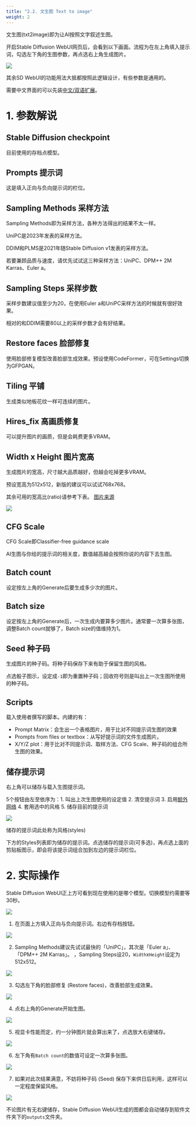 ```yaml
---
title: "2.2. 文生图 Text to image"
weight: 2
---
```


文生图(txt2image)即为让AI按照文字叙述生图。

开启Stable Diffusion WebUI网页后，会看到以下画面。流程为在左上角填入提示词，勾选左下角的生图参数，再点选右上角生成图片。

![](../../../images/Screenshot_20230417_181020.webp)

其余SD WebUI的功能用法大抵都按照此逻辑设计，有些参数是通用的。

需要中文界面的可以先装[中文/双语扩展](../extensions/localizations/)。


# 1. 参数解说

## Stable Diffusion checkpoint

目前使用的存档点模型。


## Prompts 提示词

这是填入正向与负向提示词的栏位。


## Sampling Methods 采样方法

Sampling Methods即为采样方法，各种方法得出的结果不太一样。

UniPC是2023年发表的采样方法。

DDIM和PLMS是2021年随Stable Diffusion v1发表的采样方法。

若要兼顾品质与速度，请优先试试这三种采样方法：UniPC、DPM++ 2M Karras、Euler a。


## Sampling Steps 采样步数

采样步数建议值至少为20，在使用Euler a和UniPC采样方法的时候就有很好效果。

相对的和DDIM需要80以上的采样步数才会有好结果。


## Restore faces 脸部修复

使用脸部修复模型改善脸部生成效果。预设使用CodeFormer，可在Settings切换为GFPGAN。


## Tiling 平铺

生成类似地板花纹一样可连续的图片。


## Hires_fix 高画质修复

可以提升图片的画质，但是会耗费更多VRAM。


## Width x Height 图片宽高

生成图片的宽高，尺寸越大品质越好，但越会吃掉更多VRAM。

预设宽高为512x512，新版的建议可以试试768x768。

其余可用的宽高比(ratio)请参考下表。 [图片来源](https://github.com/AUTOMATIC1111/stable-diffusion-webui/discussions/1025#discussioncomment-3727588)

![](../../../images/192161440-325bfde9-b398-4622-b833-01a6c9cd3b99.webp)


## CFG Scale

CFG Scale即Classifier-free guidance scale

AI生图与你给的提示词的相关度，数值越高越会按照你说的内容下去生图。


## Batch count

设定按左上角的Generate后要生成多少次的图片。


## Batch size

设定按左上角的Generate后，一次生成内要算多少图片。通常要一次算多张图，调整Batch count就够了，Batch size的值维持为1。


## Seed 种子码

生成图片的种子码。将种子码保存下来有助于保留生图的风格。

点选骰子图示，设定成`-1`即为重置种子码；回收符号则是叫出上一次生图所使用的种子码。


## Scripts

载入使用者撰写的脚本。内建的有：

- Prompt Matrix：会生出一个表格图片，用于比对不同提示词生图的效果
- Prompts from files or textbox：从写好提示词的文件生成图片。
- X/Y/Z plot：用于比对不同提示词、取样方法、CFG Scale、种子码的组合所生图的效果。


## 储存提示词

右上角可以储存与载入生图提示词。

5个按钮由左至依序为：1. 叫出上次生图使用的设定值 2. 清空提示词 3. 启用[额外网络](..features/extra-networks/) 4. 套用选中的风格 5. 储存目前的提示词

![](../../../images/Screenshot_20230417_183512.webp)


储存的提示词此处称为风格(styles)

下方的Styles列表即为储存的提示词。点选储存的提示词(可多选)，再点选上面的剪贴板图示，即会将该提示词组合加到左边的提示词栏位。


# 2. 实际操作

Stable Diffusion WebUI正上方可看到现在使用的是哪个模型。切换模型约需要等30秒。

![](../../../images/Iew050C.webp)

1. 在页面上方填入正向与负向提示词。右边有存档按钮。

![](../../../images/kG3Bn21.webp)

2. Sampling Methods建议先试试最快的「UniPC」，其次是「Euler a」、「DPM++ 2M Karras」。 ，Sampling Steps设20，`Width`x`Height`设定为512x512。

![](../../../images/vUevujL.webp)

3. 勾选左下角的脸部修复 (Restore faces)，改善脸部生成效果。

![](../../../images/4tYozfF.webp)

4. 点右上角的Generate开始生图。

![](../../../images/qu1BW4g.webp)

5. 视显卡性能而定，约一分钟图片就会算出来了，点选放大右键储存。

![](../../../images/X2jMeJx.webp)

6. 左下角有`Batch count`的数值可设定一次算多张图。

![](../../../images/mX8jX9s.webp)

7. 如果对此次结果满意，不妨将种子码 (Seed) 保存下来供日后利用，这样可以一定程度保留风格。

![](../../../images/DFIZZfA.webp)

不论图片有无右键储存，Stable Diffusion WebUI生成的图都会自动储存到软件文件夹下的`outputs`文件夹。
